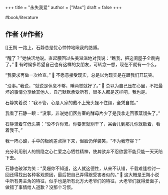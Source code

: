 +++
title = "永失我爱"
author = ["Max"]
draft = false
+++

\#book/literature


## 作者 {#作者}

[[王朔
一路上，石静总是忧心忡忡地瞅我的胳膊。

“醒了？”她快活地说。直起腰回过头美滋滋地对我说：“瞧我，把这间屋子全刷完了。”
💬 有时候多希望自己也有这样的女朋友，可转念一想，现在不就有一个么。

“我要求再做一次检查。”
💬 不愿意接受现实，总是以为现实是在跟我们开玩笑。

“没事。”我说，“就说是休息不够，睡两觉就好了。”
💬 总以为自己压在心里，不把最坏的事情分享给其他人，自己默默承受所有，很多人都是这样吧，我也是。

石静笑着说：“我不管，心是人家的戴不上笼头拴不住缰，全凭自觉。”

我看了石静一眼：“没事，非说她们医务室的酵母片少了是我拿走回家蒸馒头了。”

石静骑着车低头笑：“没不许你累。你要累就别干了，呆会儿到那儿你就歇着，看着我干。”

我一阵心酸，手中的板刷差点掉下来，但脸仍佯装笑，“不为我守寡？”

充分利用别人的恻隐之心仁爱之心牺牲精神，使其欲弃不忍欲罢不能只能一天天陪下去。

石静也破涕为笑：“吴姗你不知道，这人就这德性，从来不认错，千载难逢检讨一回还得找出各种客观原因，最后把自己弄得跟受害者似的。”
💬 这大概是王朔小说中所有男主角的特征，似乎也是所有北方大老爷们的特征，大老爷们就得爱面子，做错了事情给人道歉？没那个习惯。
